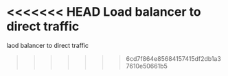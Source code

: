<<<<<<< HEAD
Load balancer to direct traffic
=======
 laod balancer to direct traffic
>>>>>>> 6cd7f864e85684157415df2db1a37610e50661b5
